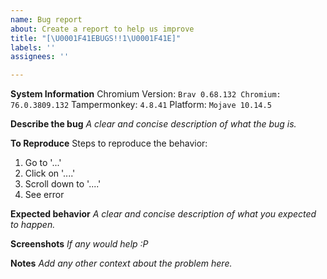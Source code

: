 ```yaml
---
name: Bug report
about: Create a report to help us improve
title: "[\U0001F41EBUGS!!1\U0001F41E]"
labels: ''
assignees: ''

---
```


**System Information**
Chromium Version: `Brav 0.68.132 Chromium: 76.0.3809.132`
Tampermonkey: `4.8.41`
Platform: `Mojave 10.14.5`

**Describe the bug**
*A clear and concise description of what the bug is.*

**To Reproduce**
Steps to reproduce the behavior:
1. Go to '...'
2. Click on '....'
3. Scroll down to '....'
4. See error

**Expected behavior**
*A clear and concise description of what you expected to happen.*

**Screenshots**
*If any would help :P*

**Notes**
*Add any other context about the problem here.*
